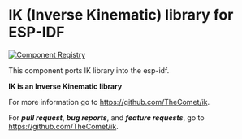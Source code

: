# IK (Inverse Kinematic) library for ESP-IDF

[![Component Registry](https://components.espressif.com/components/espressif/libjpeg-turbo/badge.svg)](https://components.espressif.com/components/espressif/libjpeg-turbo)

This component ports IK library into the esp-idf.

**IK is an Inverse Kinematic library**

For more information go to https://github.com/TheComet/ik.

For ***pull request***, ***bug reports***, and ***feature requests***, go to https://github.com/TheComet/ik.

